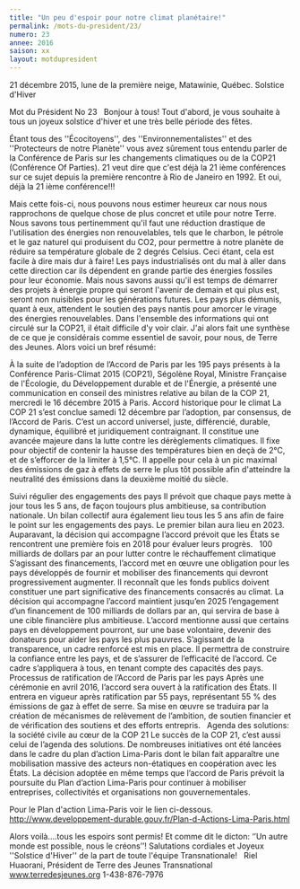 ```yaml
---
title: "Un peu d'espoir pour notre climat planétaire!"
permalink: /mots-du-president/23/
numero: 23
annee: 2016
saison: xx
layout: motdupresident
---
```

21 décembre 2015, lune de la première neige, Matawinie, Québec.
Solstice d'Hiver

Mot du Président No 23
 
Bonjour à tous!
Tout d'abord, je vous souhaite à tous un joyeux solstice d'hiver et une très belle période des fêtes.

Étant tous des ''Écocitoyens'', des ''Environnementalistes'' et des ''Protecteurs de notre Planète'' vous avez sûrement tous entendu parler de la Conférence de Paris sur les changements climatiques ou de la COP21 (Conférence Of Parties). 21 veut dire que c'est déjà la 21 ième conférences sur ce sujet depuis la première rencontre à Rio de Janeiro en 1992. Et oui, déjà la 21 ième conférence!!!

Mais cette fois-ci, nous pouvons nous estimer heureux car nous nous rapprochons de quelque chose de plus concret et utile pour notre Terre. Nous savons tous pertinemment qu'il faut une réduction drastique de l'utilisation des énergies non renouvelables, tels que le charbon, le pétrole et le gaz naturel qui produisent du CO2, pour permettre à notre planète de réduire sa température globale de 2 degrés Celsius. Ceci étant, cela est facile à dire mais dur à faire! Les pays industrialisés ont du mal à aller dans cette direction car ils dépendent en grande partie des énergies fossiles pour leur économie. Mais nous savons aussi qu'il est temps de démarrer des projets à énergie propre qui seront l'avenir de demain et qui plus est, seront non nuisibles pour les générations futures. Les pays plus démunis, quant à eux, attendent le soutien des pays nantis pour amorcer le virage des énergies renouvelables. Dans l'ensemble des informations qui ont circulé sur la COP21, il était difficile d'y voir clair. J'ai alors fait une synthèse de ce que je considérais comme essentiel de savoir, pour nous, de Terre des Jeunes. Alors voici un bref résumé:

À la suite de l’adoption de l’Accord de Paris par les 195 pays présents à la Conférence Paris-Climat 2015 (COP21), Ségolène Royal, Ministre Française de l'Écologie, du Développement durable et de l'Énergie, a présenté une communication en conseil des ministres relative au bilan de la COP 21, mercredi le 16 décembre 2015 à Paris.
Accord historique pour le climat
La COP 21 s’est conclue samedi 12 décembre par l’adoption, par consensus, de l’Accord de Paris. C’est un accord universel, juste, différencié, durable, dynamique, équilibré et juridiquement contraignant. Il constitue une avancée majeure dans la lutte contre les dérèglements climatiques.
Il fixe pour objectif de contenir la hausse des températures bien en deçà de 2°C, et de s’efforcer de la limiter à 1,5°C. Il appelle pour cela à un pic maximal des émissions de gaz à effets de serre le plus tôt possible afin d'atteindre la neutralité des émissions dans la deuxième moitié du siècle.

Suivi régulier des engagements des pays
Il prévoit que chaque pays mette à jour tous les 5 ans, de façon toujours plus ambitieuse, sa contribution nationale. Un bilan collectif aura également lieu tous les 5 ans afin de faire le point sur les engagements des pays. Le premier bilan aura lieu en 2023. Auparavant, la décision qui accompagne l’accord prévoit que les États se rencontrent une première fois en 2018 pour évaluer leurs progrès.
 
100 milliards de dollars par an pour lutter contre le réchauffement climatique
S’agissant des financements, l’accord met en œuvre une obligation pour les pays développés de fournir et mobiliser des financements qui devront progressivement augmenter. Il reconnaît que les fonds publics doivent constituer une part significative des financements consacrés au climat. La décision qui accompagne l’accord maintient jusqu’en 2025 l’engagement d’un financement de 100 milliards de dollars par an, qui servira de base à une cible financière plus ambitieuse. L’accord mentionne aussi que certains pays en développement pourront, sur une base volontaire, devenir des donateurs pour aider les pays les plus pauvres.
S’agissant de la transparence, un cadre renforcé est mis en place. Il permettra de construire la confiance entre les pays, et de s’assurer de l’efficacité de l’accord. Ce cadre s’appliquera à tous, en tenant compte des capacités des pays.
 
Processus de ratification de l’Accord de Paris par les pays
Après une cérémonie en avril 2016, l’accord sera ouvert à la ratification des États. Il entrera en vigueur après ratification par 55 pays, représentant 55 % des émissions de gaz à effet de serre. Sa mise en œuvre se traduira par la création de mécanismes de relèvement de l’ambition, de soutien financier et de vérification des soutiens et des efforts entrepris.
 
Agenda des solutions: la société civile au cœur de la COP 21
Le succès de la COP 21, c’est aussi celui de l’agenda des solutions. De nombreuses initiatives ont été lancées dans le cadre du plan d’action Lima-Paris dont le bilan fait apparaître une mobilisation massive des acteurs non-étatiques en coopération avec les États. La décision adoptée en même temps que l’accord de Paris prévoit la poursuite du Plan d’action Lima-Paris pour continuer à mobiliser entreprises, collectivités et organisations non gouvernementales.

Pour le Plan d'action Lima-Paris voir le lien ci-dessous.
http://www.developpement-durable.gouv.fr/Plan-d-Actions-Lima-Paris.html

Alors voilà....tous les espoirs sont permis!
Et comme dit le dicton: ‘’Un autre monde est possible, nous le créons’’!
Salutations cordiales et Joyeux ''Solstice d'Hiver'' de la part de toute l'équipe Transnationale!
 
Riel Huaorani,
Président de Terre des Jeunes Transnational
www.terredesjeunes.org 1-438-876-7976
 
